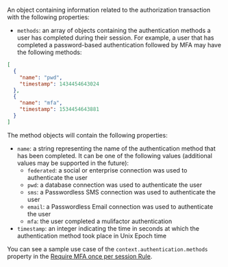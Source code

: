 An object containing information related to the authorization transaction with the following properties:

- `methods`: an array of objects containing the authentication methods a user has completed during their session. For example, a user that has completed a password-based authentication followed by MFA may have the following methods:

```json
[
  {
    "name": "pwd",
    "timestamp": 1434454643024
  },
  {
    "name": "mfa",
    "timestamp": 1534454643881
  }
]
```

The method objects will contain the following properties:

- `name`: a string representing the name of the authentication method that has been completed. It can be one of the following values (additional values may be supported in the future):
  - `federated`: a social or enterprise connection was used to authenticate the user
  - `pwd`: a database connection was used to authenticate the user
  - `sms`: a Passwordless SMS connection was used to authenticate the user
  - `email`: a Passwordless Email connection was used to authenticate the user
  - `mfa`: the user completed a mulifactor authentication
- `timestamp`: an integer indicating the time in seconds at which the authentication method took place in Unix Epoch time

You can see a sample use case of the `context.authentication.methods` property in the [Require MFA once per session Rule](https://github.com/auth0/rules/blob/master/src/rules/require-mfa-once-per-session.js).
